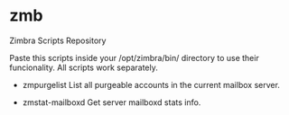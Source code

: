 # zmb

Zimbra Scripts Repository

Paste this scripts inside your /opt/zimbra/bin/ directory to use their funcionality. All scripts work separately.

- zmpurgelist
  List all purgeable accounts in the current mailbox server.
  
- zmstat-mailboxd
  Get server mailboxd stats info.
